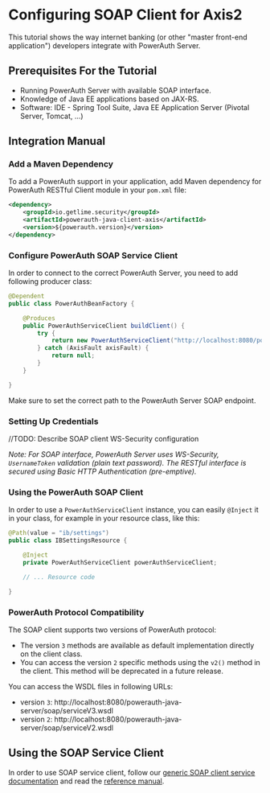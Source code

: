 # Configuring SOAP Client for Axis2

This tutorial shows the way internet banking (or other "master front-end application") developers integrate with PowerAuth Server.

## Prerequisites For the Tutorial

- Running PowerAuth Server with available SOAP interface.
- Knowledge of Java EE applications based on JAX-RS.
- Software: IDE - Spring Tool Suite, Java EE Application Server (Pivotal Server, Tomcat, ...)

## Integration Manual

### Add a Maven Dependency

To add a PowerAuth support in your application, add Maven dependency for PowerAuth RESTful Client module in your `pom.xml` file:

```xml
<dependency>
    <groupId>io.getlime.security</groupId>
    <artifactId>powerauth-java-client-axis</artifactId>
    <version>${powerauth.version}</version>
</dependency>
```

### Configure PowerAuth SOAP Service Client

In order to connect to the correct PowerAuth Server, you need to add following producer class:

```java
@Dependent
public class PowerAuthBeanFactory {

    @Produces
    public PowerAuthServiceClient buildClient() {
        try {
            return new PowerAuthServiceClient("http://localhost:8080/powerauth-java-server/soap");
        } catch (AxisFault axisFault) {
            return null;
        }
    }

}
```

Make sure to set the correct path to the PowerAuth Server SOAP endpoint.

### Setting Up Credentials

//TODO: Describe SOAP client WS-Security configuration

_Note: For SOAP interface, PowerAuth Server uses WS-Security, `UsernameToken` validation (plain text password). The RESTful interface is secured using Basic HTTP Authentication (pre-emptive)._

### Using the PowerAuth SOAP Client

In order to use a `PowerAuthServiceClient` instance, you can easily `@Inject` it in your class, for example in your resource class, like this:

```java
@Path(value = "ib/settings")
public class IBSettingsResource {

    @Inject
    private PowerAuthServiceClient powerAuthServiceClient;

    // ... Resource code

}
```

### PowerAuth Protocol Compatibility

The SOAP client supports two versions of PowerAuth protocol:
- The version `3` methods are available as default implementation directly on the client class.
- You can access the version `2` specific methods using the `v2()` method in the client. This method will be deprecated in a future release.

You can access the WSDL files in following URLs:
- version `3`: http://localhost:8080/powerauth-java-server/soap/serviceV3.wsdl
- version `2`: http://localhost:8080/powerauth-java-server/soap/serviceV2.wsdl

## Using the SOAP Service Client

In order to use SOAP service client, follow our [generic SOAP client service documentation](./SOAP-Client-Library-Usage.md) and read the [reference manual](./SOAP-Service-Methods.md).
